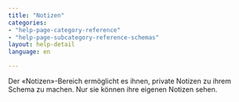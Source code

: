 ```yaml
---
title: "Notizen"
categories:
- "help-page-category-reference"
- "help-page-subcategory-reference-schemas"
layout: help-detail
language: en

---
```


Der &laquo;Notizen&raquo;-Bereich ermöglicht es ihnen, private Notizen zu ihrem Schema zu machen. Nur sie können ihre eigenen Notizen sehen.